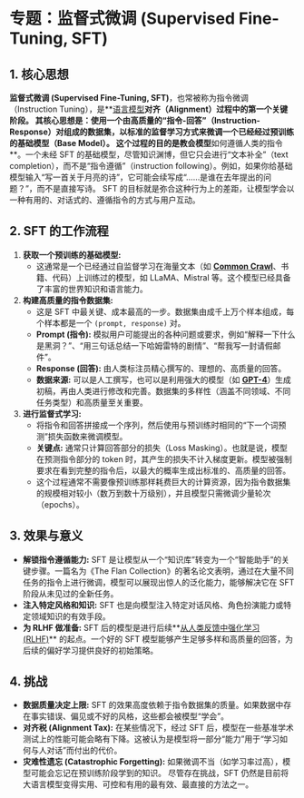 # 专题：监督式微调 (Supervised Fine-Tuning, SFT)
## 1. 核心思想
**监督式微调 (Supervised Fine-Tuning, SFT)**，也常被称为指令微调（Instruction Tuning），是**[语言模型](./Lecture1-Language-Models.md)**对齐（Alignment）过程中的第一个关键阶段。
其核心思想是：**使用一个由高质量的“指令-回答”（Instruction-Response）对组成的数据集，以标准的监督学习方式来微调一个已经经过预训练的基础模型（Base Model）。**
这个过程的目的是教会模型**如何遵循人类的指令**。一个未经 SFT 的基础模型，尽管知识渊博，但它只会进行“文本补全”（text completion），而不是“指令遵循”（instruction following）。例如，如果你给基础模型输入“写一首关于月亮的诗”，它可能会续写成“……是谁在去年提出的问题？”，而不是直接写诗。
SFT 的目标就是弥合这种行为上的差距，让模型学会以一种有用的、对话式的、遵循指令的方式与用户互动。
## 2. SFT 的工作流程
1.  **获取一个预训练的基础模型:**
    *   这通常是一个已经通过自监督学习在海量文本（如 **[Common Crawl](./Lecture1-Common-Crawl.md)**、书籍、代码）上训练过的模型，如 LLaMA、Mistral 等。这个模型已经具备了丰富的世界知识和语言能力。
2.  **构建高质量的指令数据集:**
    *   这是 SFT 中最关键、成本最高的一步。数据集由成千上万个样本组成，每个样本都是一个 `(prompt, response)` 对。
    *   **Prompt (指令):** 模拟用户可能提出的各种问题或要求，例如“解释一下什么是黑洞？”、“用三句话总结一下哈姆雷特的剧情”、“帮我写一封请假邮件”。
    *   **Response (回答):** 由人类标注员精心撰写的、理想的、高质量的回答。
    *   **数据来源:** 可以是人工撰写，也可以是利用强大的模型（如 **[GPT-4](./Lecture1-GPT-4.md)**）生成初稿，再由人类进行修改和完善。数据集的多样性（涵盖不同领域、不同任务类型）和高质量至关重要。
3.  **进行监督式学习:**
    *   将指令和回答拼接成一个序列，然后使用与预训练时相同的“下一个词预测”损失函数来微调模型。
    *   **关键点:** 通常只计算回答部分的损失（Loss Masking）。也就是说，模型在预测指令部分的 token 时，其产生的损失不计入梯度更新。模型被强制要求在看到完整的指令后，以最大的概率生成出标准的、高质量的回答。
    *   这个过程通常不需要像预训练那样耗费巨大的计算资源，因为指令数据集的规模相对较小（数万到数十万级别），并且模型只需微调少量轮次（epochs）。
## 3. 效果与意义
*   **解锁指令遵循能力:** SFT 是让模型从一个“知识库”转变为一个“智能助手”的关键步骤。一篇名为《The Flan Collection》的著名论文表明，通过在大量不同任务的指令上进行微调，模型可以展现出惊人的泛化能力，能够解决它在 SFT 阶段从未见过的全新任务。
*   **注入特定风格和知识:** SFT 也是向模型注入特定对话风格、角色扮演能力或特定领域知识的有效手段。
*   **为 RLHF 做准备:** SFT 后的模型是进行后续**[从人类反馈中强化学习 (RLHF)](./Lecture1-RLHF.md)** 的起点。一个好的 SFT 模型能够产生足够多样和高质量的回答，为后续的偏好学习提供良好的初始策略。
## 4. 挑战
*   **数据质量决定上限:** SFT 的效果高度依赖于指令数据集的质量。如果数据中存在事实错误、偏见或不好的风格，这些都会被模型“学会”。
*   **对齐税 (Alignment Tax):** 在某些情况下，经过 SFT 后，模型在一些基准学术测试上的性能可能会略有下降。这被认为是模型将一部分“能力”用于“学习如何与人对话”而付出的代价。
*   **灾难性遗忘 (Catastrophic Forgetting):** 如果微调不当（如学习率过高），模型可能会忘记在预训练阶段学到的知识。
尽管存在挑战，SFT 仍然是目前将大语言模型变得实用、可控和有用的最有效、最直接的方法之一。